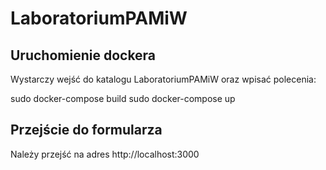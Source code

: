 # LaboratoriumPAMiW

## Uruchomienie dockera

Wystarczy wejść do katalogu LaboratoriumPAMiW oraz wpisać polecenia:

sudo docker-compose build
sudo docker-compose up

## Przejście do formularza

Należy przejść na adres http://localhost:3000

